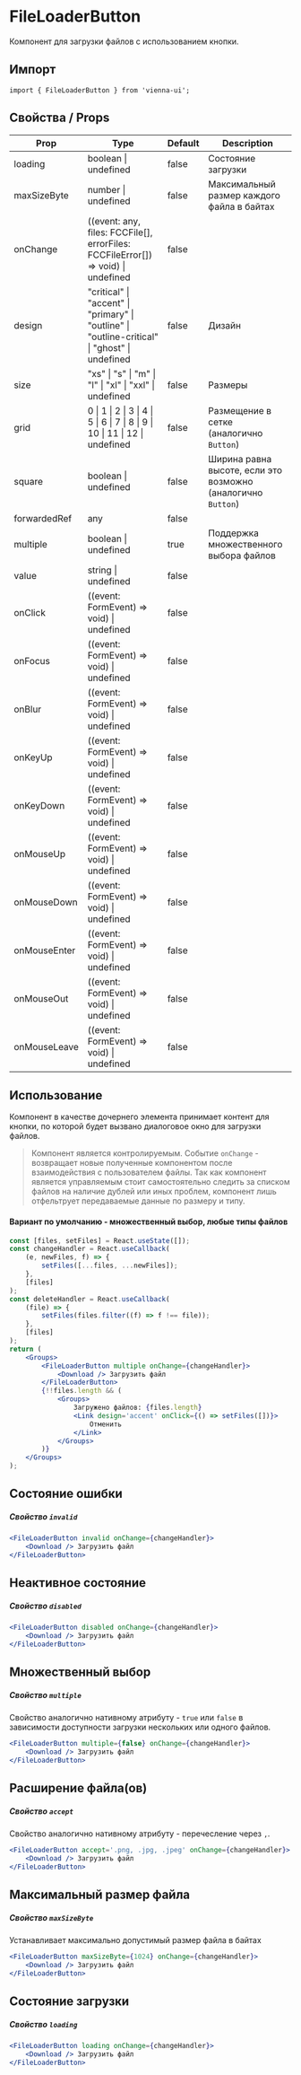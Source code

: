 # FileLoaderButton

Компонент для загрузки файлов с использованием кнопки.

## Импорт

```
import { FileLoaderButton } from 'vienna-ui';
```

## Свойства / Props

| Prop | Type | Default | Description |
| --- | --- | --- | --- |
| loading | boolean \| undefined | false | Состояние загрузки |
| maxSizeByte | number \| undefined | false | Максимальный размер каждого файла в байтах |
| onChange | ((event: any, files: FCCFile[], errorFiles: FCCFileError[]) => void) \| undefined | false |
| design | "critical" \| "accent" \| "primary" \| "outline" \| "outline-critical" \| "ghost" \| undefined | false | Дизайн |
| size | "xs" \| "s" \| "m" \| "l" \| "xl" \| "xxl" \| undefined | false | Размеры |
| grid | 0 \| 1 \| 2 \| 3 \| 4 \| 5 \| 6 \| 7 \| 8 \| 9 \| 10 \| 11 \| 12 \| undefined | false | Размещение в сетке (аналогично `Button`) |
| square | boolean \| undefined | false | Ширина равна высоте, если это возможно (аналогично `Button`) |
| forwardedRef | any | false |
| multiple | boolean \| undefined | true | Поддержка множественного выбора файлов |
| value | string \| undefined | false |
| onClick | ((event: FormEvent) => void) \| undefined | false |
| onFocus | ((event: FormEvent) => void) \| undefined | false |
| onBlur | ((event: FormEvent) => void) \| undefined | false |
| onKeyUp | ((event: FormEvent) => void) \| undefined | false |
| onKeyDown | ((event: FormEvent) => void) \| undefined | false |
| onMouseUp | ((event: FormEvent) => void) \| undefined | false |
| onMouseDown | ((event: FormEvent) => void) \| undefined | false |
| onMouseEnter | ((event: FormEvent) => void) \| undefined | false |
| onMouseOut | ((event: FormEvent) => void) \| undefined | false |
| onMouseLeave | ((event: FormEvent) => void) \| undefined | false |

## Использование

Компонент в качестве дочернего элемента принимает контент для кнопки, по которой будет вызвано диалоговое окно для загрузки файлов.

> Компонент является контролируемым. Событие `onChange` - возвращает новые полученные компонентом после взаимодействия с пользователем файлы. Так как компонент является управляемым стоит самостоятельно следить за списком файлов на наличие дублей или иных проблем, компонент лишь отфельтрует передаваемые данные по размеру и типу.

#### Вариант по умолчанию - множественный выбор, любые типы файлов

```jsx
const [files, setFiles] = React.useState([]);
const changeHandler = React.useCallback(
    (e, newFiles, f) => {
        setFiles([...files, ...newFiles]);
    },
    [files]
);
const deleteHandler = React.useCallback(
    (file) => {
        setFiles(files.filter((f) => f !== file));
    },
    [files]
);
return (
    <Groups>
        <FileLoaderButton multiple onChange={changeHandler}>
            <Download /> Загрузить файл
        </FileLoaderButton>
        {!!files.length && (
            <Groups>
                Загружено файлов: {files.length}
                <Link design='accent' onClick={() => setFiles([])}>
                    Отменить
                </Link>
            </Groups>
        )}
    </Groups>
);
```

## Состояние ошибки
##### Свойство `invalid`

```jsx
<FileLoaderButton invalid onChange={changeHandler}>
    <Download /> Загрузить файл
</FileLoaderButton>
```

## Неактивное состояние 
##### Свойство `disabled`

```jsx
<FileLoaderButton disabled onChange={changeHandler}>
    <Download /> Загрузить файл
</FileLoaderButton>
```

## Множественный выбор
##### Свойство `multiple`

Свойство аналогично нативному атрибуту - `true` или `false` в зависимости доступности загрузки нескольких или одного файлов.

```jsx
<FileLoaderButton multiple={false} onChange={changeHandler}>
    <Download /> Загрузить файл
</FileLoaderButton>
```

## Расширение файла(ов)
##### Свойство `accept`

Свойство аналогично нативному атрибуту - перечесление через `,`.

```jsx
<FileLoaderButton accept='.png, .jpg, .jpeg' onChange={changeHandler}>
    <Download /> Загрузить файл
</FileLoaderButton>
```

## Максимальный размер файла
##### Свойство `maxSizeByte`

Устанавливает максимально допустимый размер файла в байтах

```jsx
<FileLoaderButton maxSizeByte={1024} onChange={changeHandler}>
    <Download /> Загрузить файл
</FileLoaderButton>
```

## Состояние загрузки
##### Свойство `loading`

```jsx
<FileLoaderButton loading onChange={changeHandler}>
    <Download /> Загрузить файл
</FileLoaderButton>
```
